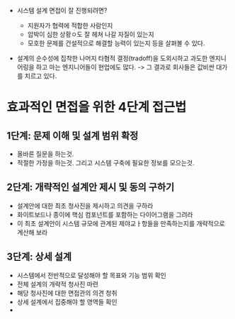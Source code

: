 - 시스템 설계 면접이 잘 진행되려면?
  - 지원자가 협력에 적합한 사람인지
  - 압박이 심한 상황ㅇ도 잘 헤쳐 나갈 자질이 있는지
  - 모호한 문제를 건설적으로 해결할 능력이 있는지 등을 살펴볼 수 있다.


- 설계의 순수성에 집착한 나머지 타혐적 결정(tradoff)을 도외시하고 과도한 엔지니어링을 하고 마는 엔지니어들이 현업에도 많다.
  -> 그 결과로 회사들은 값비싼 대가를 치르고 있다.


# 효과적인 면접을 위한 4단계 접근법

## 1단계: 문제 이해 및 설계 범위 확정
 
 - 올바른 질문을 하는것.
 - 적절한 가정을 하는것. 그리고 시스템 구축에 필요한 정보를 모으는것.

## 2단계: 개략적인 설계안 제시 및 동의 구하기
 
  - 설계안에 대한 최초 청사진을 제시하고 의견을 구하라
  - 화이트보드나 종이에 핵심 컴포넌트를 포함하는 다이어그램을 그려라
  - 이 최초 설계안이 시스템 규모에 관계된 제야교ㅏ항들을 만족하는지를 개략적으로 계산해 보라

## 3단계: 상세 설계

  - 시스템에서 전반적으로 달성해야 할 목표와 기능 범위 확인
  - 전체 설계의 개략적 청사진 마련
  - 해당 청사진에 대한 면접관의 의견 청취
  - 상세 설계에서 집중해야 할 영역들 확인
  - 
